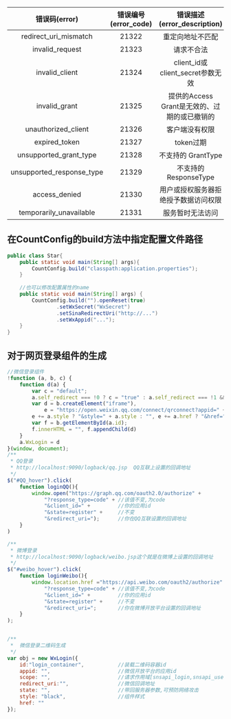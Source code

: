 |错误码(error)|错误编号(error_code)|错误描述(error_description)|
|:----:|:----:|:----:|
|redirect_uri_mismatch|21322|重定向地址不匹配|
|invalid_request	|21323|	请求不合法|
|invalid_client|	21324	|client_id或client_secret参数无效|
|invalid_grant	|21325	|提供的Access Grant是无效的、过期的或已撤销的|
|unauthorized_client|	21326|	客户端没有权限|
|expired_token	|21327	|token过期|
|unsupported_grant_type|	21328	|不支持的 GrantType|
|unsupported_response_type|	21329|	不支持的 ResponseType|
|access_denied|	21330|	用户或授权服务器拒绝授予数据访问权限|
|temporarily_unavailable|	21331	|服务暂时无法访问|

在CountConfig的build方法中指定配置文件路径
---
```java
public class Star{
    public static void main(String[] args){
        CountConfig.build("classpath:application.properties");   
    }
    
    //也可以修改配置属性的name
    public static void main(String[] args) {
        CountConfig.build("").openReset(true)
                .setWxSecret("WxSecret")
                .setSinaRedirectUri("http://...")
                .setWxAppid("...");
    }
}
```
对于网页登录组件的生成
---
```javascript
//微信登录组件
!function (a, b, c) {
    function d(a) {
        var c = "default";
        a.self_redirect === !0 ? c = "true" : a.self_redirect === !1 && (c = "false");
        var d = b.createElement("iframe"),
            e = "https://open.weixin.qq.com/connect/qrconnect?appid=" + a.appid + "&scope=" + a.scope + "&redirect_uri=" + a.redirect_uri + "&state=" + a.state + "&login_type=jssdk&self_redirect=" + c;
        e += a.style ? "&style=" + a.style : "", e += a.href ? "&href=" + a.href : "", d.src = e, d.frameBorder = "0", d.allowTransparency = "true", d.scrolling = "no", d.width = "300px", d.height = "400px";
        var f = b.getElementById(a.id);
        f.innerHTML = "", f.appendChild(d)
    }
    a.WxLogin = d
}(window, document);
/**
 * QQ登录
 * http://localhost:9090/logback/qq.jsp  QQ互联上设置的回调地址
 */
$("#QQ_hover").click(
    function loginQQ(){
        window.open("https://graph.qq.com/oauth2.0/authorize" +
            "?response_type=code" + //该值不变,为code
            "&client_id=" +         //你的应用id
            "&state=register" +     //不变
            "&redirect_uri=");      //你在QQ互联设置的回调地址
    }
)

/**
 * 微博登录
 * http://localhost:9090/logback/weibo.jsp这个就是在微博上设置的回调地址
 */
$("#weibo_hover").click(
    function loginWeibo(){
        window.location.href ="https://api.weibo.com/oauth2/authorize" +
            "?response_type=code" + //该值不变,为code
            "&client_id=" +         //你的应用id
            "&state=register" +     //不变
            "&redirect_uri=";       //你在微博开放平台设置的回调地址
    }
);


/**
 *  微信登录二维码生成 
 */
var obj = new WxLogin({
    id:"login_container",           //装载二维码容器id
    appid: "",                      //微信开放平台的应用id
    scope: "",                      //请求作用域[snsapi_login,snsapi_userinfo],
    redirect_uri:"",                //微信回调地址
    state: "",                      //带回服务器参数,可预防网络攻击
    style: "black",                 //组件样式
    href: ""
});
```



